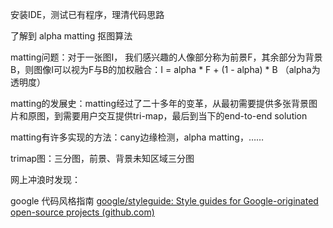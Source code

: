 安装IDE，测试已有程序，理清代码思路

了解到 alpha matting 抠图算法

matting问题：对于一张图I， 我们感兴趣的人像部分称为前景F，其余部分为背景B，则图像I可以视为F与B的加权融合：I = alpha * F + (1 - alpha) * B （alpha为透明度）



matting的发展史：matting经过了二十多年的变革，从最初需要提供多张背景图片和原图，到需要用户交互提供tri-map，最后到当下的end-to-end solution



matting有许多实现的方法：cany边缘检测，alpha matting，……



trimap图：三分图，前景、背景未知区域三分图



网上冲浪时发现：

google 代码风格指南 [google/styleguide: Style guides for Google-originated open-source projects (github.com)](https://github.com/google/styleguide)